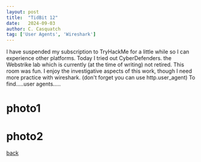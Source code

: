 ```yaml
---
layout: post
title:  "TidBit 12"
date:   2024-09-03
author: C. Casquatch
tag: ['User Agents', 'Wireshark']
---
```


I have suspended my subscription to TryHackMe for a little while so I can experience other platforms. 
Today I tried out CyberDefenders. the Webstrike lab which is currently (at the time of writing) not retired. 
This room was fun. I enjoy the investigative aspects of this work, though I need more practice with wireshark. 
(don't forget you can use http.user_agent) To find.....user agents.....

# photo1

# photo2

[back](./TidBits-Main.html)

